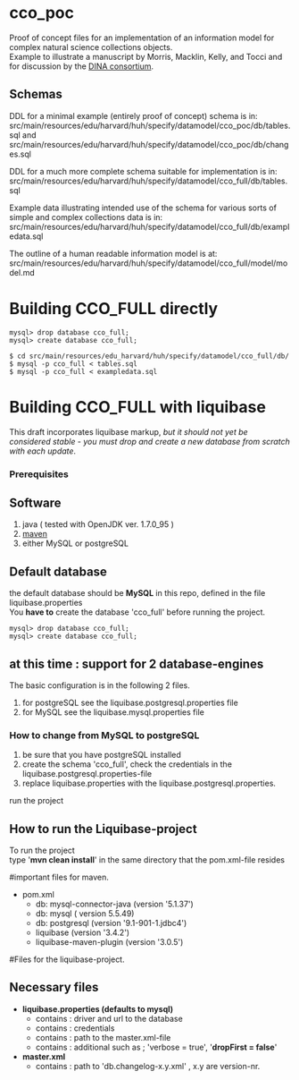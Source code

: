 # cco_poc
Proof of concept files for an implementation of an information model for complex natural science collections objects.  
Example to illustrate a manuscript by Morris, Macklin, Kelly, and Tocci and for discussion by the [DINA consortium](http://www.dina-project.net).   

## Schemas
DDL for a minimal example (entirely proof of concept) schema is in:  
src/main/resources/edu/harvard/huh/specify/datamodel/cco_poc/db/tables.sql and  
src/main/resources/edu/harvard/huh/specify/datamodel/cco_poc/db/changes.sql

DDL for a much more complete schema suitable for implementation is in:  
src/main/resources/edu/harvard/huh/specify/datamodel/cco_full/db/tables.sql

Example data illustrating intended use of the schema for various sorts of simple and complex collections data is in:  
src/main/resources/edu/harvard/huh/specify/datamodel/cco_full/db/exampledata.sql

The outline of a human readable information model is at:   
src/main/resources/edu/harvard/huh/specify/datamodel/cco_full/model/model.md


# Building CCO_FULL directly
     
    mysql> drop database cco_full;
    mysql> create database cco_full;

    $ cd src/main/resources/edu_harvard/huh/specify/datamodel/cco_full/db/
    $ mysql -p cco_full < tables.sql
    $ mysql -p cco_full < exampledata.sql

# Building CCO_FULL with liquibase

This draft incorporates liquibase markup, *but it should not yet be considered stable - you must drop and create a new database from scratch with each update*.

### Prerequisites 

## Software 

  1. java ( tested with OpenJDK ver. 1.7.0_95 )
  2. [maven](https://maven.apache.org/) 
  3. either MySQL or postgreSQL

## Default database
the default database should be **MySQL** in this repo, defined in  the file liquibase.properties  <br>
You **have to** create the database 'cco_full' before running the project.  

    mysql> drop database cco_full;
    mysql> create database cco_full;

## at this time : support for 2 database-engines

The basic configuration is in the following 2 files.

1. for postgreSQL see the liquibase.postgresql.properties file
2. for MySQL see the liquibase.mysql.properties file

### How to  change from MySQL to postgreSQL

1. be sure that you have postgreSQL installed 
2. create the schema 'cco_full', check the credentials in the liquibase.postgresql.properties-file
3. replace liquibase.properties with the liquibase.postgresql.properties.

run the project

## How to run the Liquibase-project
To run the project<br>
type '**mvn  clean install**' in the same directory that the pom.xml-file resides

#important files for maven.

  - pom.xml
    - db: mysql-connector-java (version  '5.1.37')
    - db: mysql ( version 5.5.49)
    - db: postgresql (version '9.1-901-1.jdbc4')
    - liquibase (version '3.4.2')
    - liquibase-maven-plugin (version '3.0.5')

#Files for the liquibase-project.

## Necessary files

  - **liquibase.properties (defaults to mysql)** 
    - contains : driver and url to the database
    - contains : credentials
    - contains : path to the master.xml-file
    - contains : additional such as ;  'verbose = true', '**dropFirst = false**'
  - **master.xml**
    - contains : path to 'db.changelog-x.y.xml' , x.y are version-nr.

